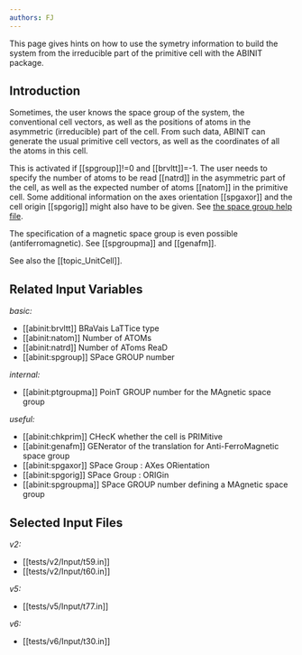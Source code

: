```yaml
---
authors: FJ
---
```

<!--
This file is automatically generated by mksite.py. All changes will be lost.
Change the input yaml files or the python code
-->

This page gives hints on how to use the symetry information to build the system from the irreducible part of
the primitive cell with the ABINIT package.

## Introduction

Sometimes, the user knows the space group of the system, the conventional cell
vectors, as well as the positions of atoms in the asymmetric (irreducible)
part of the cell. From such data, ABINIT can generate the usual primitive cell
vectors, as well as the coordinates of all the atoms in this cell.

This is activated if [[spgroup]]!=0 and [[brvltt]]=-1. The user needs to
specify the number of atoms to be read [[natrd]] in the asymmetric part of the
cell, as well as the expected number of atoms [[natom]] in the primitive cell.
Some additional information on the axes orientation [[spgaxor]] and the cell
origin [[spgorig]] might also have to be given. See [the space group help
file](../../users/spacegrouphelpfile.html).

The specification of a magnetic space group is even possible
(antiferromagnetic). See [[spgroupma]] and [[genafm]].

See also the [[topic_UnitCell]].



## Related Input Variables

*basic:*

- [[abinit:brvltt]]  BRaVais LaTTice type
- [[abinit:natom]]  Number of ATOMs
- [[abinit:natrd]]  Number of AToms ReaD
- [[abinit:spgroup]]  SPace GROUP number
 
*internal:*

- [[abinit:ptgroupma]]  PoinT GROUP number for the MAgnetic space group
 
*useful:*

- [[abinit:chkprim]]  CHecK whether the cell is PRIMitive
- [[abinit:genafm]]  GENerator of the translation for Anti-FerroMagnetic space group
- [[abinit:spgaxor]]  SPace Group : AXes ORientation
- [[abinit:spgorig]]  SPace Group : ORIGin
- [[abinit:spgroupma]]  SPace GROUP number defining a MAgnetic space group
 

## Selected Input Files

*v2:*

- [[tests/v2/Input/t59.in]]
- [[tests/v2/Input/t60.in]]
 
*v5:*

- [[tests/v5/Input/t77.in]]
 
*v6:*

- [[tests/v6/Input/t30.in]]
 

